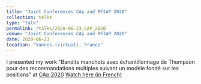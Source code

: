 ```yaml
---
title: "Joint Conferences CAp and RFIAP 2020"
collection: talks
type: "talk"
permalink: /talks/2020-06-23_CAP_2020
venue: "Joint Conferences CAp and RFIAP 2020"
date: 2020-06-23
location: "Vannes (virtual), France"
---
```


I presented my work "Bandits manchots avec échantillonnage de Thompson pour des recommandations multiples suivant un modèle fondé sur les positions" at [CAp 2020](https://cap-rfiap2020.sciencesconf.org/resource/page/id/8) 
[Watch here (in French)](https://www.youtube.com/watch?v=1I-sHYPt8LM)
